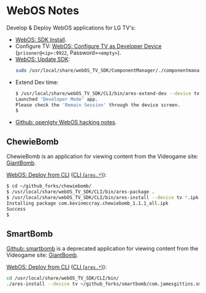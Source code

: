 WebOS Notes
===========

Develop & Deploy WebOS applications for LG TV's:

* [WebOS: SDK Install].
* Configure TV: [WebOS: Configure TV as Developer Device]
  (`prisoner@<ip>:9922`, Password=`<empty>`).
* [WebOS: Update SDK]:
  ```bash
  sudo /usr/local/share/webOS_TV_SDK/ComponentManager/./componentmanager_linux64
  ```
* Extend Dev time:
  ```bash
  $ /usr/local/share/webOS_TV_SDK/CLI/bin/ares-extend-dev --device tv
  Launched 'Developer Mode' app.
  Please check the 'Remain Session' through the device screen.
  $
  ```
* [Github: openlgtv WebOS hacking notes].

ChewieBomb
----------

ChewieBomb is an application for viewing content from the Videogame site:
[GiantBomb].

[WebOS: Deploy from CLI] ([CLI (`ares.*`)]):

```bash
$ cd ~/github_forks/chewiebomb/
$ /usr/local/share/webOS_TV_SDK/CLI/bin/ares-package .
$ /usr/local/share/webOS_TV_SDK/CLI/bin/ares-install --device tv *.ipk
Installing package com.kevinmccray.chewiebomb_1.1.1_all.ipk
Success
$
```

SmartBomb
---------

[Github: smartbomb] is a deprecated application for viewing content from the
Videogame site: [GiantBomb].

[WebOS: Deploy from CLI] ([CLI (`ares.*`)]):

```bash
cd /usr/local/share/webOS_TV_SDK/CLI/bin/
./ares-install --device tv ~/github_forks/smartbomb/com.jamesgittins.smartbomb_0.0.1_all.ipk
```


[WebOS: SDK Install]: https://webostv.developer.lge.com/sdk/installation/download-installer/#
[WebOS: Update SDK]: https://webostv.developer.lge.com/sdk/installation/download-installer/?wos_flag=AddUpgradeRemove#AddUpgradeRemove
[WebOS: Configure TV as Developer Device]: https://webostv.developer.lge.com/develop/app-test/using-devmode-app/
[CLI (`ares.*`)]: https://webostv.developer.lge.com/sdk/command-line-interface/intro-cli/
[WebOS: Deploy from CLI]: https://webostv.developer.lge.com/sdk/command-line-interface/testing-web-app-cli/

[GiantBomb]: https://www.giantbomb.com
[Github: smartbomb]: https://github.com/jamesmgittins/smartbomb

[Github: openlgtv WebOS hacking notes]: https://gist.github.com/Informatic/1983f2e501444cf1cbd182e50820d6c1]
